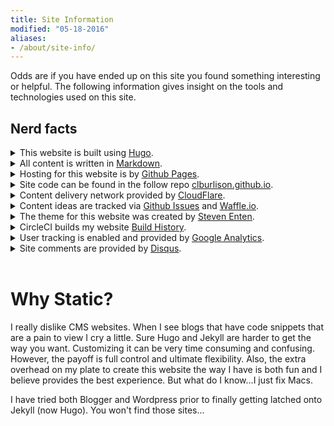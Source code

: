 ```yaml
---
title: Site Information
modified: "05-18-2016"
aliases:
- /about/site-info/
---
```


Odds are if you have ended up on this site you found something interesting or helpful. The following information gives insight on the tools and technologies used on this site.

## Nerd facts

<article>

<details>
  <summary>This website is built using <u><a target="_blank" href="https://gohugo.io/">Hugo</a></u>.</summary>
  <p>Hugo is the backbone of this site. It is a powerful engine that allows me to write plain text files. Hugo then handles converting all the css, code blocks, html snippets, etc. into a pretty static web site. Since this site is static it allows me to quickly modify sections. Also, it is quite fast to serve static pages so response time should always be pretty good. Prior to Hugo I was using the static generator <a target="_blank" href="https://jekyllrb.com/">Jekyll</a>. </p>
</details>
<details>
  <summary>All content is written in <u><a target="_blank" href="http://en.wikipedia.org/wiki/Markdown">Markdown</a></u>.</summary>
  <p>If you are not familiar with markdown it allows me to write plain text in such a way that an engine will be able to transform that text into a rich format like html. All this means I can write using any text editor I want (even vim if I so please) and create content without having to write all those dirty html tags. How many times have you forgotten to add that forward slash on a end tag resulting in a malformed page? </p>
</details>
<details>
  <summary>Hosting for this website is by <u><a target="_blank" href="https://pages.github.com/">Github Pages</a></u>.</summary>
  <p>Github pages makes hosting a website easy. If Jekyll is my bread, Github Pages is my butter. Hosting a website via Apache, Nginx, or IIS isn't rocket science however by using Github my raw code and static html are right next to each other. As you can imagine this makes things easier to troubleshoot. </p>
</details>
<details>
  <summary>Site code can be found in the follow repo <u><a target="_blank" href="https://github.com/clburlison/clburlison.github.io">clburlison.github.io</a></u>.</summary>
  <p>I <3 Github. Git is such a nice version control system to work with. All content is publicly accessible for two reasons: 1) I want others to be able to see how this site was created. 2) Sharing this code means if you find something you like you are able to copy/paste working code. With that said please don't blatantly steal written work of mine without crediting me. </p>
</details>
<details>
  <summary>Content delivery network provided by <u><a target="_blank" href="http://www.cloudflare.com">CloudFlare</a></u>.</summary>
  <p>Cloudflare is much more than just my Content deliver network (CDN). Cloudflare also runs my DNS for the domain clburlison.com, has the ability to directly inject code into my website, gives me a flexible SSL for free, and has some nice built in reporting features. Of those the SSL certificate is likely the coolest. Though I do not have a true SSL setup, content that you view is secure from your end to Cloudflare's servers.</p>
</details>
<details>
  <summary>Content ideas are tracked via <u><a target="_blank" href="https://github.com/clburlison/clburlison.github.io/issues">Github Issues</a></u> and <u><a target="_blank" href="https://waffle.io/clburlison/clburlison.github.io">Waffle.io</a></u>.</summary>
  <p><a href="http://waffle.io/clburlison/clburlison.github.io"><img src="https://badge.waffle.io/clburlison/clburlison.github.io.svg?label=ready&title=Ready" alt="Ready"></a>
    <a href="http://waffle.io/clburlison/clburlison.github.io"><img src="https://badge.waffle.io/clburlison/clburlison.github.io.svg?label=in%20progress&title=In%20Progress" alt="In Progress"></a><br>
    At any given time I might have 20 plus ideas or topics that I wish to write about. To keep track of these various ideas I create a Github issue. This allows me to add links or any notes that might be needed for me to understand what I wanted to write about. That means some of my issues might not make sense to you. Waffle.io just gives me a visual to keep me working on one or two topics at a time. The "Ready" tag is for content I am planning on writing about soon. The "In Progress" tag is for content ideas I'm working on right now.<br><br> With that said if you ever have any questions or would like for me to write about a specific topic feel free to create an issue and I will certainly think about it.  </p>
</details>
<details>
  <summary>The theme for this website was created by <u><a target="_blank" href="https://github.com/enten/">Steven Enten</a></u>.</summary>
  <p>The theme <a target="_blank" href="https://github.com/enten/hyde-y">hyde-y</a> is an enhanced port of the Jekyll "Hyde" theme.</p>
</details>
<details>
  <summary>CircleCI builds my website <u><a target="_blank" href="https://circleci.com/gh/clburlison/clburlison.github.io">Build History</a></u>.</summary>
  <p><a href="https://circleci.com/gh/clburlison/clburlison.github.io"><img src="https://circleci.com/gh/clburlison/clburlison.github.io.svg?style=svg" alt="Build Status"></a> <br>
    CircleCI is a continuous integration application that pulls the contents of my Github repo on every commit I submit to the source branch. The purpose of using CircleCI to build my Hugo site is so I no longer have to manually manage any of the master branch, which is where all of the html files are stored. Other benefits to using CircleCI include the ability to have a running record of all my builds. This allows me to know at any given point in time when I broke something. In the past this site used Travis CI however CircleCI is way faster.</p>
</details>
<details>
  <summary>User tracking is enabled and provided by <u><a target="_blank" href="https://www.google.com/analytics/">Google Analytics</a></u>.</summary>
  <p>Google rules the world. I do enable user tracking simply for the purpose of knowing viewership. Knowing which articles are the most popular help me when deciding what content I want to write about next.</p>
</details>
<details>
  <summary>Site comments are provided by <u><a target="_blank" href="https://disqus.com">Disqus</a></u>.</summary>
  <p>Disqus is a free service. It is widely used. It also allows users to login via different social media sites. What is not to like?</p>
</details>

</article>

<br>

# Why Static?
I really dislike CMS websites. When I see blogs that have code snippets that are a pain to view I cry a little. Sure Hugo and Jekyll are harder to get the way you want. Customizing it can be very time consuming and confusing. However, the payoff is full control and ultimate flexibility. Also, the extra overhead on my plate to create this website the way I have is both fun and I believe provides the best experience. But what do I know...I just fix Macs.

I have tried both Blogger and Wordpress prior to finally getting latched onto Jekyll (now Hugo). You won't find those sites...
